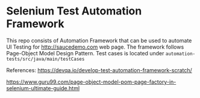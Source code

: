 # Selenium Test Automation Framework


This repo consists of Automation Framework that can be used to automate UI Testing for http://saucedemo.com web page. The framework follows Page-Object Model Design Pattern. 
Test cases is located under `automation-tests/src/java/main/testCases`


References:
https://devqa.io/develop-test-automation-framework-scratch/

https://www.guru99.com/page-object-model-pom-page-factory-in-selenium-ultimate-guide.html

